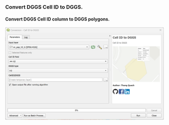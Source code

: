 ### Convert DGGS Cell ID to DGGS.
#### Convert DGGS Cell ID column to DGGS polygons.

<div align="center">
  <img src="https://raw.githubusercontent.com/opengeoshub/vgridtools/main/images/readme/cellid2dggs.png">
</div>

